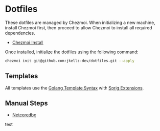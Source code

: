 # Dotfiles

These dotfiles are managed by Chezmoi. When initializing a new machine, install Chezmoi first, then proceed to allow Chezmoi to install all required dependencies.

- [Chezmoi Install](https://www.chezmoi.io/install/)

Once installed, initialize the dotfiles using the following command:

```bash
chezmoi init git@github.com:jkellz-dev/dotfiles.git --apply
```

## Templates

All templates use the [Golang Template Syntax](https://pkg.go.dev/text/template) with [Sprig Extensions](https://masterminds.github.io/sprig/).

## Manual Steps

- [Netcoredbg](https://github.com/Samsung/netcoredbg)

test
